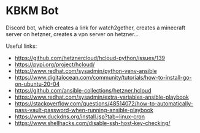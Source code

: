 # KBKM Bot 
Discord bot, which creates a link for watch2gether, creates a minecraft server on hetzner, creates a vpn server on hetzner...  

Useful links:

- https://github.com/hetznercloud/hcloud-python/issues/139
- https://pypi.org/project/hcloud/
- https://www.redhat.com/sysadmin/python-venv-ansible
- https://www.digitalocean.com/community/tutorials/how-to-install-go-on-ubuntu-20-04
- https://github.com/ansible-collections/hetzner.hcloud
- https://www.redhat.com/sysadmin/extra-variables-ansible-playbook
- https://stackoverflow.com/questions/48514072/how-to-automatically-pass-vault-password-when-running-ansible-playbook
- https://www.duckdns.org/install.jsp?tab=linux-cron
- https://www.shellhacks.com/disable-ssh-host-key-checking/
